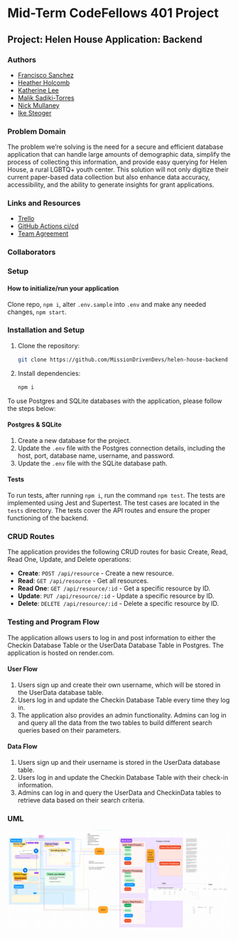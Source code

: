 # Mid-Term CodeFellows 401 Project

## Project: Helen House Application: Backend

### Authors

- [Francisco Sanchez](https://github.com/c0d3cisco)
- [Heather Holcomb](https://github.com/holcombheather)
- [Katherine Lee](https://github.com/KatiLee)
- [Malik Sadiki-Torres](https://github.com/MalikTorres)
- [Nick Mullaney](https://github.com/nickmullaney)
- [Ike Steoger](https://github.com/IkeSteoger)

### Problem Domain

The problem we’re solving is the need for a secure and efficient database application that can handle large amounts of demographic data, simplify the process of collecting this information, and provide easy querying for Helen House, a rural LGBTQ+ youth center. This solution will not only digitize their current paper-based data collection but also enhance data accuracy, accessibility, and the ability to generate insights for grant applications.

### Links and Resources

- [Trello](https://trello.com/invite/b/KisbuKmx/ATTI8636c0c7dd7edb956f96bd8d8b9555f89A203B63/agile-board-template-trello)
- [GitHub Actions ci/cd](https://github.com/MissionDrivenDevs/helen-house-backend/actions)
- [Team Agreement](./teamAgreement.md)
<!-- - [back-end dev server url]() -->
<!-- - [back-end prod server url]() -->

### Collaborators

### Setup

#### How to initialize/run your application

Clone repo, `npm i`, alter `.env.sample` into `.env` and make any needed changes, `npm start`.

### Installation and Setup

1. Clone the repository:

   ```bash
   git clone https://github.com/MissionDrivenDevs/helen-house-backend
   ```

2. Install dependencies:

   ```bash
   npm i
   ```

To use Postgres and SQLite databases with the application, please follow the steps below:

#### Postgres & SQLite

1. Create a new database for the project.
2. Update the `.env` file with the Postgres connection details, including the host, port, database name, username, and password.
3. Update the `.env` file with the SQLite database path.

#### Tests

To run tests, after running `npm i`, run the command `npm test`. The tests are implemented using Jest and Supertest. The test cases are located in the `tests` directory. The tests cover the API routes and ensure the proper functioning of the backend.

### CRUD Routes

The application provides the following CRUD routes for basic Create, Read, Read One, Update, and Delete operations:

- **Create**: `POST /api/resource` - Create a new resource.
- **Read**: `GET /api/resource` - Get all resources.
- **Read One**: `GET /api/resource/:id` - Get a specific resource by ID.
- **Update**: `PUT /api/resource/:id` - Update a specific resource by ID.
- **Delete**: `DELETE /api/resource/:id` - Delete a specific resource by ID.

### Testing and Program Flow

The application allows users to log in and post information to either the Checkin Database Table or the UserData Database Table in Postgres. The application is hosted on render.com.

#### User Flow

1. Users sign up and create their own username, which will be stored in the UserData database table.
2. Users log in and update the Checkin Database Table every time they log in.
3. The application also provides an admin functionality. Admins can log in and query all the data from the two tables to build different search queries based on their parameters.

#### Data Flow

1. Users sign up and their username is stored in the UserData database table.
2. Users log in and update the Checkin Database Table with their check-in information.
3. Admins can log in and query the UserData and CheckinData tables to retrieve data based on their search criteria.

### UML

![Alt text](assets/uml.png)
